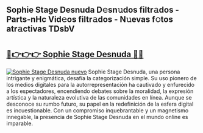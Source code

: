 ## Sophie Stage Desnuda D𝚎sn𝚞dos filtr𝚊dos - Parts-nHc Vid𝚎os filtr𝚊dos - N𝚞evas f𝚘tos atr𝚊ctivas TDsbV

# <h2><a href="http://mbboil0.tromn.icu/?c=Sophie+Stage+Desnuda">🔗👉👉👉 Sophie Stage Desnuda 🔗🔗</a></h2>

[![Sophie Stage Desnuda nuevo](https://i.imgur.com/pEAQMta.gif)](http://mbboil0.tromn.icu/?c=Sophie+Stage+Desnuda)
Sophie Stage Desnuda, una persona intrigante y enigmática, desafía la categorización simple. Su uso pionero de los medios digitales para la autorrepresentación ha cautivado y enfurecido a los espectadores, encendiendo debates sobre la moralidad, la expresión artística y la naturaleza evolutiva de las comunidades en línea. Aunque se desconoce su rumbo futuro, su papel en la redefinición de la esfera digital es incuestionable. Con un compromiso inquebrantable y un magnetismo innegable, la presencia de Sophie Stage Desnuda en el mundo online es imparable.
